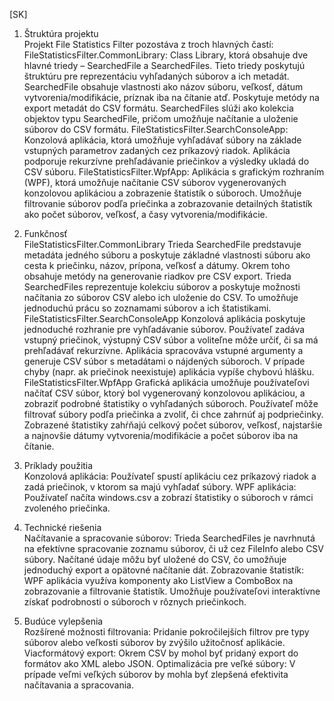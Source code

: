 [SK]
1. Štruktúra projektu <br>
Projekt File Statistics Filter pozostáva z troch hlavných častí:
FileStatisticsFilter.CommonLibrary: Class Library, ktorá obsahuje dve hlavné triedy – SearchedFile a SearchedFiles. Tieto triedy poskytujú štruktúru pre reprezentáciu vyhľadaných súborov a ich metadát.
SearchedFile obsahuje vlastnosti ako názov súboru, veľkosť, dátum vytvorenia/modifikácie, príznak iba na čítanie atď. Poskytuje metódy na export metadát do CSV formátu.
SearchedFiles slúži ako kolekcia objektov typu SearchedFile, pričom umožňuje načítanie a uloženie súborov do CSV formátu.
FileStatisticsFilter.SearchConsoleApp: Konzolová aplikácia, ktorá umožňuje vyhľadávať súbory na základe vstupných parametrov zadaných cez príkazový riadok. Aplikácia podporuje rekurzívne prehľadávanie priečinkov a výsledky ukladá do CSV súboru.
FileStatisticsFilter.WpfApp: Aplikácia s grafickým rozhraním (WPF), ktorá umožňuje načítanie CSV súborov vygenerovaných konzolovou aplikáciou a zobrazenie štatistík o súboroch. Umožňuje filtrovanie súborov podľa priečinka a zobrazovanie detailných štatistík ako počet súborov, veľkosť, a časy vytvorenia/modifikácie.

2. Funkčnosť <br>
FileStatisticsFilter.CommonLibrary
Trieda SearchedFile predstavuje metadáta jedného súboru a poskytuje základné vlastnosti súboru ako cesta k priečinku, názov, prípona, veľkosť a dátumy. Okrem toho obsahuje metódy na generovanie riadkov pre CSV export.
Trieda SearchedFiles reprezentuje kolekciu súborov a poskytuje možnosti načítania zo súborov CSV alebo ich uloženie do CSV. To umožňuje jednoduchú prácu so zoznamami súborov a ich štatistikami.
FileStatisticsFilter.SearchConsoleApp
Konzolová aplikácia poskytuje jednoduché rozhranie pre vyhľadávanie súborov. Používateľ zadáva vstupný priečinok, výstupný CSV súbor a voliteľne môže určiť, či sa má prehľadávať rekurzívne.
Aplikácia spracováva vstupné argumenty a generuje CSV súbor s metadátami o nájdených súboroch.
V prípade chyby (napr. ak priečinok neexistuje) aplikácia vypíše chybovú hlášku.
FileStatisticsFilter.WpfApp
Grafická aplikácia umožňuje používateľovi načítať CSV súbor, ktorý bol vygenerovaný konzolovou aplikáciou, a zobraziť podrobné štatistiky o vyhľadaných súboroch.
Používateľ môže filtrovať súbory podľa priečinka a zvoliť, či chce zahrnúť aj podpriečinky.
Zobrazené štatistiky zahŕňajú celkový počet súborov, veľkosť, najstaršie a najnovšie dátumy vytvorenia/modifikácie a počet súborov iba na čítanie.

3. Príklady použitia <br>
Konzolová aplikácia: Používateľ spustí aplikáciu cez príkazový riadok a zadá priečinok, v ktorom sa majú vyhľadať súbory.
WPF aplikácia: Používateľ načíta windows.csv a zobrazí štatistiky o súboroch v rámci zvoleného priečinka.

4. Technické riešenia <br>
Načítavanie a spracovanie súborov: Trieda SearchedFiles je navrhnutá na efektívne spracovanie zoznamu súborov, či už cez FileInfo alebo CSV súbory. Načítané údaje môžu byť uložené do CSV, čo umožňuje jednoduchý export a opätovné načítanie dát.
Zobrazovanie štatistík: WPF aplikácia využíva komponenty ako ListView a ComboBox na zobrazovanie a filtrovanie štatistík. Umožňuje používateľovi interaktívne získať podrobnosti o súboroch v rôznych priečinkoch.

5. Budúce vylepšenia <br>
Rozšírené možnosti filtrovania: Pridanie pokročilejších filtrov pre typy súborov alebo veľkosti súborov by zvýšilo užitočnosť aplikácie.
Viacformátový export: Okrem CSV by mohol byť pridaný export do formátov ako XML alebo JSON.
Optimalizácia pre veľké súbory: V prípade veľmi veľkých súborov by mohla byť zlepšená efektivita načítavania a spracovania.
